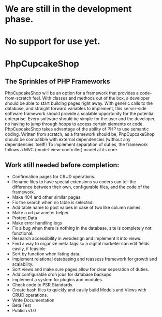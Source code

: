 # We are still in the development phase.
# No support for use yet.
# PhpCupcakeShop
## The Sprinkles of PHP Frameworks
PhpCupcakeShop will be an option for a framework that provides a code-from-scratch feel.  With classes and methods out of the box, a developer should be able to start building pages right away.  With generic calls to the database, and straight forward variables to implement, this server-side software framework should provide a scalable opportunity for the potential enterprise.  Every software should be simple for the user and the developer, no having to jump through hoops to access certain elements or code.  PhpCupcakeShop takes advantage of the ability of PHP to use semantic coding.  Written from scratch, as a framework should be, PhpCupcakeShop should be compatible with external dependencies (without any dependencies itself!) To implement separation of duties, the framework follows a MVC (model-view-controller) model at its core.
## Work still needed before completion:
* Confirmation pages for CRUD operations.
* Rename files to have special extensions so coders can tell the difference between their own, configurable files, and the code of the framework.
* Make 404 and other similar pages.
* Fix the search when no table is selected.
* Add table name to post values in case of two like column names.
* Make a url parameter helper
* Protect Data
* Make error handling logs
* Fix a bug when there is nothing in the database, site is completely not functional.
* Research accessibility in webdesign and implement it into views.
* Find a way to organize meta tags so a digital marketer can edit fields easily, if feasible.
* Sort by function when listing data.
* Implement relational databasing and reassess framework for growth and scalability.
* Sort views and make sure pages allow for clear seperation of duties.
* Add configurable cron jobs for database backups
* Implement a system for plugins and modules.
* Check code to PSR Standards.
* Create bash files to quickly and easily build Models and Views with CRUD operations.
* Write Documentation
* Beta Test
* Publish v1.0
